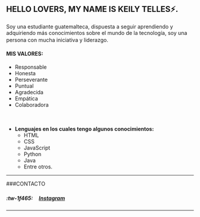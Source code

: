 ## HELLO LOVERS, MY NAME IS KEILY TELLES⚡.

Soy una estudiante guatemalteca, dispuesta a seguir aprendiendo y adquiriendo más conocimientos sobre el mundo de la tecnología, soy una persona con mucha iniciativa y liderazgo.
ㅤ

#### MIS VALORES:
- Responsable
- Honesta
- Perseverante
- Puntual
- Agradecida
- Empática
- Colaboradora 

ㅤ
* **Lenguajes en los cuales tengo algunos conocimientos:**
	* HTML
	* CSS
	* JavaScript
	* Python
	* Java
	* Entre otros.

-------------------------------------------------------------------------------------------------------------------------------

###CONTACTO
#####  :tw-1f465:  ㅤ[Instagram](https://instagram.com/k.tellesz_?igshid=MDM4ZDc5MmU= "Instagram")

-------------------------------------------------------------------------------------------------------------------------------

<!--
**kbtelles/kbtelles** is a ✨ _special_ ✨ repository because its `README.md` (this file) appears on your GitHub profile.

Here are some ideas to get you started:

- 🔭 I’m currently working on ...
- 🌱 I’m currently learning ...
- 👯 I’m looking to collaborate on ...
- 🤔 I’m looking for help with ...
- 💬 Ask me about ...
- 📫 How to reach me: ...
- 😄 Pronouns: ...
- ⚡ Fun fact: ...
-->
